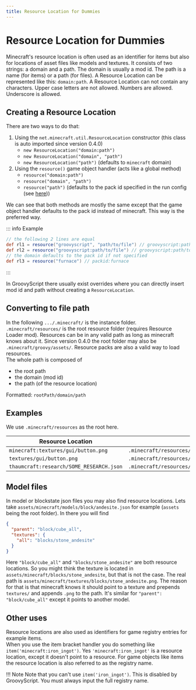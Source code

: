 ```yaml
---
title: Resource Location for Dummies
---
```

# Resource Location for Dummies

Minecraft's resource location is often used as an identifier for items but also for locations of asset files like models
and textures. It consists of two strings: a domain and a path. The domain is usually a mod id. The path is a name
(for items) or a path (for files). A Resource Location can be represented like this: `domain:path`.
A Resource Location can not contain any characters. Upper case letters are not allowed. Numbers are allowed. Underscore
is allowed.

## Creating a Resource Location
There are two ways to do that:

1. Using the `net.minecraft.util.ResourceLocation` constructor (this class is auto imported since version 0.4.0)
    - `new ResourceLocation("domain:path")`
    - `new ResourceLocation("domain", "path")`
    - `new ResourceLocation("path")` (defaults to `minecraft` domain)
2. Using the `resource()` game object handler (acts like a global method)
    - `resource("domain:path")`
    - `resource("domain", "path")`
    - `resource("path")` (defaults to the pack id specified in the run config (see [here](./getting-started.md#run-config)))

We can see that both methods are mostly the same except that the game object handler defaults to the pack id instead of
minecraft. This way is the preferred way.

::: info Example

```groovy
// the following 2 lines are equal
def rl1 = resource("groovyscript", "path/to/file") // groovyscript:path/to/file
def rl2 = resource("groovyscript:path/to/file") // groovyscript:path/to/file
// the domain defaults to the pack id if not specified
def rl3 = resource("furnace") // packid:furnace
```

:::

In GroovyScript there usually exist overrides where you can directly insert mod id and path without
creating a `ResourceLocation`. <br>

## Converting to file path

In the following `.../.minecraft/` is the instance folder. <br>
`.minecraft/resources/` is the root resource folder (requires Resource Loader mod). Resources can be in any valid path
as long as minecraft knows about it.
Since version 0.4.0 the root folder may also be `.minecraft/groovy/assets/`. Resource packs are also a valid way to load
resources.<br>
The whole path is composed of

- the root path
- the domain (mod id)
- the path (of the resource location)

Formatted: `rootPath/domain/path`

## Examples

We use `.minecraft/resources` as the root here.

| Resource Location                        | refers to File path                                           |
|------------------------------------------|---------------------------------------------------------------|
| `minecraft:textures/gui/button.png`      | `.minecraft/resources/minecraft/textures/gui/button.png`      |
| `textures/gui/button.png`                | `.minecraft/resources/minecraft/textures/gui/button.png`      |
| `thaumcraft:research/SOME_RESEARCH.json` | `.minecraft/resources/thaumcraft/research/SOME_RESEARCH.json` |

## Model files

In model or blockstate json files you may also find resource locations. Lets
take `assets/minecraft/models/block/andesite.json` for example (`assets` being the root folder). In there you will find

```json
{
  "parent": "block/cube_all",
  "textures": {
    "all": "blocks/stone_andesite"
  }
}
```

Here `"block/cube_all"` and `"blocks/stone_andesite"` are both resource locations. So you might think the texture is
located in `assets/minecraft/blocks/stone_andesite`, but that is not the case.
The real path is `assets/minecraft/textures/blocks/stone_andesite.png`. The reason for that is that
minecraft knows it should point to a texture and prepends `textures/` and appends `.png` to the path.
It's similar for `"parent": "block/cube_all"` except it points to another model.

## Other uses

Resource locations are also used as identifiers for game registry entries for example items. <br>
When you use the item bracket handler you do something like `item('minecraft:iron_ingot')`. Yes `'minecraft:iron_ingot'` is a resource location, except it doesn't point to a resource.
For game objects like items the resource location is also referred to as the registry name.

!!! Note
    Note that you can't use `item('iron_ingot')`. This is disabled by GroovyScript. You must always input the full registry name.
